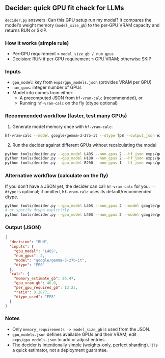 ## Decider: quick GPU fit check for LLMs

`decider.py` answers: Can this GPU setup run my model? It compares the model's weight memory (`model_size_gb`) to the per‑GPU VRAM capacity and returns RUN or SKIP.

### How it works (simple rule)
- Per‑GPU requirement = `model_size_gb / num_gpus`
- Decision: RUN if per‑GPU requirement ≤ GPU VRAM; otherwise SKIP

### Inputs
- `gpu_model`: key from `exps/gpu_models.json` (provides VRAM per GPU)
- `num_gpus`: integer number of GPUs
- Model info comes from either:
  - A precomputed JSON from `hf-vram-calc` (recommended), or
  - Running `hf-vram-calc` on the fly (dtype optional)

### Recommended workflow (faster, test many GPUs)
1) Generate model memory once with `hf-vram-calc`:

```bash
hf-vram-calc --model google/gemma-3-27b-it --dtype fp8 --output_json exps/gemma.json
```

2) Run the decider against different GPUs without recalculating the model:

```bash
python tools/decider.py --gpu_model L40S --num_gpus 2 --hf_json exps/gemma.json
python tools/decider.py --gpu_model H100 --num_gpus 2 --hf_json exps/gemma.json
python tools/decider.py --gpu_model B200 --num_gpus 1 --hf_json exps/gemma.json
```

### Alternative workflow (calculate on the fly)
If you don't have a JSON yet, the decider can call `hf-vram-calc` for you. `--dtype` is optional; if omitted, `hf-vram-calc` uses its default/recommended dtype.

```bash
python tools/decider.py --gpu_model L40S --num_gpus 2 --model google/gemma-3-27b-it
# or specify dtype explicitly
python tools/decider.py --gpu_model L40S --num_gpus 2 --model google/gemma-3-27b-it --dtype fp8
```

### Output (JSON)
```json
{
  "decision": "RUN",
  "inputs": {
    "gpu_model": "L40S",
    "num_gpus": 2,
    "model": "google/gemma-3-27b-it",
    "dtype": "FP8"
  },
  "calc": {
    "memory_estimate_gb": 26.47,
    "gpu_vram_gb": 46.0,
    "per_gpu_required_gb": 13.23,
    "ratio": 0.2877,
    "dtype_used": "FP8"
  }
}
```

### Notes
- Only `memory_requirements -> model_size_gb` is used from the JSON.
- `gpu_models.json` defines available GPUs and their VRAM; edit `exps/gpu_models.json` to add or adjust entries.
- The decider is intentionally simple (weights-only, perfect sharding). It is a quick estimator, not a deployment guarantee.



